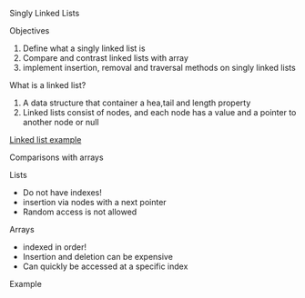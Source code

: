 Singly Linked Lists

Objectives

1. Define what a singly linked list is
2. Compare and contrast linked lists with array
3. implement insertion, removal and traversal methods on singly linked lists

What is a linked list?

1. A data structure that container a hea,tail and length property
2. Linked lists consist of nodes, and each node has a value and a pointer to another node or null

[Linked list example](https://visualgo.net/en/list)

Comparisons with arrays

Lists

- Do not have indexes!
- insertion via nodes with a next pointer
- Random access is not allowed

Arrays

- indexed in order!
- Insertion and deletion can be expensive
- Can quickly be accessed at a specific index

Example
